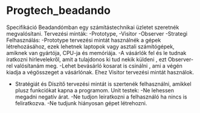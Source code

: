 # Progtech_beadando
Specifikáció
Beadandómban egy számítástechnikai üzletet szeretnék megvalósítani. 
Tervezési minták: -Prototype, 
                  -Visitor
                  -Observer
                  -Strategi
Felhasználás:
  -Prototype tervezési mintát használnék a gépek létrehozásához, ezek lehetnek laptopok vagy asztali számítógépek, amiknek van gyártója,
   CPU-ja és memóriája.
  -A vásárlók  fel és le tudnak íratkozni hírlevelekről, amit a tulajdonos ki tud nekik küldeni , ezt Observer-rel valósítanám meg.
  -Lehet bevásárló kosarat is csinálni , ami a végén kiadja a végösszeget a vásárlónak. Ehez Visitor tervezési mintát használok.
  - Stratégiát és Díszítő tervezési mintát is szertenék felhasználni, amikkel plusz funkciókat kapna a programom.
Unit testek:
 -Ne lehessen megadni negatív árat.
 -Ne tudjon leiratkozni a felhasználó ha nincs is feliratkozva.
 -Ne tudjunk hiányosan gépet létrehozni.
